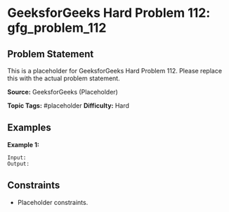 # GeeksforGeeks Hard Problem 112: gfg_problem_112

## Problem Statement

This is a placeholder for GeeksforGeeks Hard Problem 112.
Please replace this with the actual problem statement.

**Source:** GeeksforGeeks (Placeholder)

**Topic Tags:** #placeholder
**Difficulty:** Hard

## Examples

**Example 1:**

```
Input:
Output:
```

## Constraints

- Placeholder constraints.
